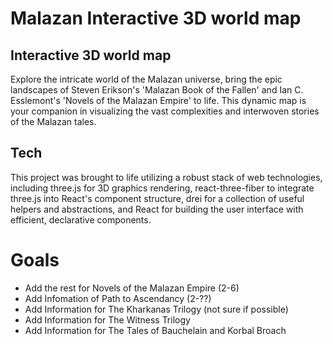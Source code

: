 # Malazan Interactive 3D world map

## Interactive 3D world map

Explore the intricate world of the Malazan universe, bring the epic landscapes of Steven Erikson's 'Malazan Book of the Fallen' and Ian C. Esslemont's 'Novels of the Malazan Empire' to life. This dynamic map is your companion in visualizing the vast complexities and interwoven stories of the Malazan tales.

## Tech

This project was brought to life utilizing a robust stack of web technologies, including three.js for 3D graphics rendering, react-three-fiber to integrate three.js into React's component structure, drei for a collection of useful helpers and abstractions, and React for building the user interface with efficient, declarative components.

# Goals

-   Add the rest for Novels of the Malazan Empire (2-6)
-   Add Infomation of Path to Ascendancy (2-??)
-   Add Information for The Kharkanas Trilogy (not sure if possible)
-   Add Information for The Witness Trilogy
-   Add Information for The Tales of Bauchelain and Korbal Broach
